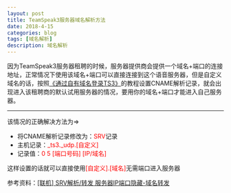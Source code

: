 ```yaml
---
layout: post
title: TeamSpeak3服务器域名解析方法
date: 2018-4-15
categories: blog
tags: [域名解析]
description: 域名解析
---
```


因为TeamSpeak3服务器租聘的时候，服务器提供商会提供一个域名+端口的连接地址，正常情况下使用该域名+端口可以直接连接到这个语音服务器，但是自定义域名的话，按照[《通过自有域名登录TS3》](http://ts1.cn/problem/ts3/213.html)的教程设置CNAME解析记录，就会出现进入该租聘商的默认试用服务器的情况，要用你的域名+端口才能进入自己服务器。

----

该情况的正确解决方法为=>

- 将CNAME解析记录修改为：<span style="color:red">SRV</span>记录
- 主机记录：<span style="color:red">_ts3._udp.[自定义]</span>
- 记录值：<span style="color:red">0 5 [端口号码] [IP/域名]</span>

这样设置的话就可以直接使用<span style="color:red">[自定义].[域名]</span>无需端口进入服务器


参考资料：[[联机] SRV解析/转发 服务器IP端口隐藏-域名转发](http://www.zuimc.com/forum.php?mod=viewthread&tid=47131&highlight=ip)
